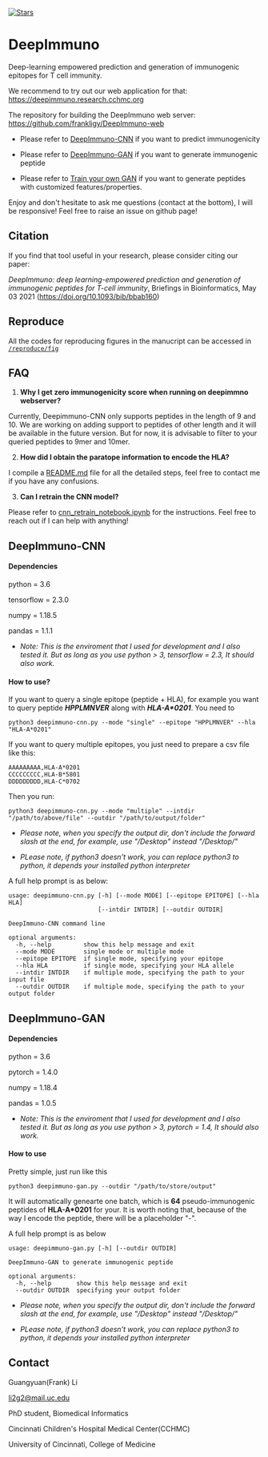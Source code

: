 [![Stars](https://img.shields.io/github/stars/frankligy/DeepImmuno)](https://github.com/frankligy/DeepImmuno/stargazers)


# DeepImmuno
Deep-learning empowered prediction and generation of immunogenic epitopes for T cell immunity. 

We recommend to try out our web application for that: https://deepimmuno.research.cchmc.org

The repository for building the DeepImmuno web server: https://github.com/frankligy/DeepImmuno-web

- Please refer to [DeepImmuno-CNN](#deepimmuno-cnn) if you want to predict immunogenicity

- Please refer to [DeepImmuno-GAN](#deepimmuno-gan) if you want to generate immunogenic peptide

- Please refer to [Train your own GAN](https://github.com/frankligy/DeepImmuno/tree/main/extension) if you want to generate peptides with customized features/properties.

Enjoy and don't hesitate to ask me questions (contact at the bottom), I will be responsive! Feel free to raise an issue on github page!

## Citation
If you find that tool useful in your research, please consider citing our paper:

*DeepImmuno: deep learning-empowered prediction and generation of immunogenic peptides for T-cell immunity*, Briefings in Bioinformatics, May 03 2021 (https://doi.org/10.1093/bib/bbab160)

## Reproduce
All the codes for reproducing figures in the manucript can be accessed in [`/reproduce/fig`](https://github.com/frankligy/DeepImmuno/tree/main/reproduce/fig)

## FAQ
1. **Why I get zero immunogenicity score when running on deepimmno webserver?**

Currently, Deepimmuno-CNN only supports peptides in the length of 9 and 10. We are working on adding support to peptides of other length and it will be available in the future version. But for now, it is advisable to filter to your queried peptides to 9mer and 10mer. 

2. **How did I obtain the paratope information to encode the HLA?**

I compile a [README.md](./new_imgt_scraping/README.md) file for all the detailed steps, feel free to contact me if you have any confusions.

3. **Can I retrain the CNN model?**

Please refer to [cnn_retrain_notebook.ipynb](./reproduce/cnn_retrain_notebook.ipynb) for the instructions. Feel free to reach out if I can help with anything!


## DeepImmuno-CNN

#### Dependencies

python = 3.6

tensorflow = 2.3.0

numpy = 1.18.5

pandas = 1.1.1


- *Note: This is the enviroment that I used for development and I also tested it. But as long as you use python > 3, tensorflow = 2.3, It should also work.*

#### How to use?

If you want to query a single epitope (peptide + HLA), for example you want to query peptide _**HPPLMNVER**_ along with _**HLA-A*0201**_. You need to

```shell
python3 deepimmuno-cnn.py --mode "single" --epitope "HPPLMNVER" --hla "HLA-A*0201"
```

If you want to query multiple epitopes, you just need to prepare a csv file like this:

```shell
AAAAAAAAA,HLA-A*0201
CCCCCCCCC,HLA-B*5801
DDDDDDDDD,HLA-C*0702
```

Then you run:

```shell
python3 deepimmuno-cnn.py --mode "multiple" --intdir "/path/to/above/file" --outdir "/path/to/output/folder"
```

- *Please note, when you specify the output dir, don't include the forward slash at the end, for example, use "/Desktop" instead "/Desktop/"*

- *PLease note, if python3 doesn't work, you can replace python3 to python, it depends your installed python interpreter*

A full help prompt is as below:

```
usage: deepimmuno-cnn.py [-h] [--mode MODE] [--epitope EPITOPE] [--hla HLA]
                         [--intdir INTDIR] [--outdir OUTDIR]

DeepImmuno-CNN command line

optional arguments:
  -h, --help         show this help message and exit
  --mode MODE        single mode or multiple mode
  --epitope EPITOPE  if single mode, specifying your epitope
  --hla HLA          if single mode, specifying your HLA allele
  --intdir INTDIR    if multiple mode, specifying the path to your input file
  --outdir OUTDIR    if multiple mode, specifying the path to your output folder
```

## DeepImmuno-GAN

#### Dependencies

python = 3.6

pytorch = 1.4.0

numpy = 1.18.4

pandas = 1.0.5


- *Note: This is the enviroment that I used for development and I also tested it. But as long as you use python > 3, pytorch = 1.4, It should also work.*


#### How to use

Pretty simple, just run like this

```shell
python3 deepimmuno-gan.py --outdir "/path/to/store/output"
```

It will automatically genearte one batch, which is **64** pseudo-immunogenic peptides of **HLA-A*0201** for your. It is worth noting that, because of the way I encode the peptide, there will be a placeholder "-". 

A full help prompt is as below
```
usage: deepimmuno-gan.py [-h] [--outdir OUTDIR]

DeepImmuno-GAN to generate immunogenic peptide

optional arguments:
  -h, --help       show this help message and exit
  --outdir OUTDIR  specifying your output folder
```

- *Please note, when you specify the output dir, don't include the forward slash at the end, for example, use "/Desktop" instead "/Desktop/"*

- *PLease note, if python3 doesn't work, you can replace python3 to python, it depends your installed python interpreter*

## Contact

Guangyuan(Frank) Li

li2g2@mail.uc.edu

PhD student, Biomedical Informatics

Cincinnati Children's Hospital Medical Center(CCHMC)

University of Cincinnati, College of Medicine





